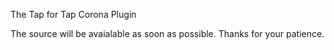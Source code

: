 The Tap for Tap Corona Plugin

The source will be avaialable as soon as possible. Thanks for your patience.
